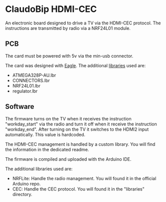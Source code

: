 # ClaudoBip HDMI-CEC

An electronic board designed to drive a TV via the HDMI-CEC protocol.
The instructions are transmitted by radio via a NRF24L01 module.

## PCB

The card must be powered with 5v via the min-usb connector.

The card was designed with [Eagle].
The additional [libraries] used are:
* ATMEGA328P-AU.lbr
* CONNECTORS.lbr
* NRF24L01.lbr
* regulator.lbr

## Software

The firmware turns on the TV when it receives the instruction "workday_start" via the radio and turn it off when it receive the instruction "workday_end".
After turning on the TV it switches to the HDMI2 input automatically. This value is hardcoded.

The HDMI-CEC management is handled by a custom library. You will find the information in the dedicated readme.

The firmware is compiled and uploaded with the Arduino IDE.

The additional libraries used are:
* NRFLite: Handle the radio management. You will found it in the official Arduino repo.
* CEC: Handle the CEC protocol. You will found it in the "libraries" directory.

[Eagle]:     https://www.autodesk.fr/products/eagle
[libraries]: https://github.com/hiteule/eagle-library
